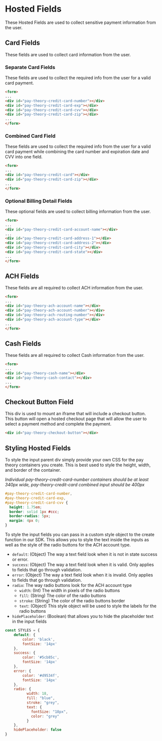 # Hosted Fields

These Hosted Fields are used to collect sensitive payment information from the user.

## Card Fields

These fields are used to collect card information from the user.

### Separate Card Fields

These fields are used to collect the required info from the user for a valid card payment.

```html
<form>
...
<div id="pay-theory-credit-card-number"></div>
<div id="pay-theory-credit-card-exp"></div>
<div id="pay-theory-credit-card-cvv"></div>
<div id="pay-theory-credit-card-zip"></div>
...
</form>
```

### Combined Card Field

These fields are used to collect the required info from the user for a valid card payment while combining the card number and expiration date and CVV into one field.

```html
<form>
...
<div id="pay-theory-credit-card"></div>
<div id="pay-theory-credit-card-zip"></div>
...
</form>
```

### Optional Billing Detail Fields

These optional fields are used to collect billing information from the user.

```html
<form>
...
<div id="pay-theory-credit-card-account-name"></div>
...
<div id="pay-theory-credit-card-address-1"></div>
<div id="pay-theory-credit-card-address-2"></div>
<div id="pay-theory-credit-card-city"></div>
<div id="pay-theory-credit-card-state"></div>
...
</form>
```

## ACH Fields

These fields are all required to collect ACH information from the user.

```html
<form>
...
<div id="pay-theory-ach-account-name"></div>
<div id="pay-theory-ach-account-number"></div>
<div id="pay-theory-ach-routing-number"></div>
<div id="pay-theory-ach-account-type"></div>
...
</form>
```

## Cash Fields

These fields are all required to collect Cash information from the user.

```html
<form>
...
<div id="pay-theory-cash-name"></div>
<div id="pay-theory-cash-contact"></div>
...
</form>
```

## Checkout Button Field

This div is used to mount an iframe that will include a checkout button.  
This button will open a hosted checkout page that will allow the user to select a payment method and complete the payment.

```html
<div id="pay-theory-checkout-button"></div>
```

[//]: # (## Card Present Field)

[//]: # ()
[//]: # (This div is used to mount an iframe that will allow the SDK to communicate to Pay Theory.)

[//]: # ()
[//]: # (This div is required for card present to work but is not shown and is set to `display: none` by default.)

[//]: # ()
[//]: # (```html)

[//]: # (<form>)

[//]: # (...)

[//]: # (<div id="pay-theory-card-present"></div>)

[//]: # (...)

[//]: # (</form>)

[//]: # (```)


## Styling Hosted Fields

To style the input parent div simply provide your own CSS for the pay theory containers you create. This is best used to style the height, width, and border of the container.

*Individual pay-theory-credit-card-number containers should be at least 340px wide, pay-theory-credit-card combined input should be 400px*

```css
#pay-theory-credit-card-number,
#pay-theory-credit-card-exp,
#pay-theory-credit-card-cvv {
  height: 1.75em;
  border: solid 1px #ccc;
  border-radius: 5px;
  margin: 4px 0;
}
```

To style the input fields you can pass in a custom style object to the create function in our SDK. This allows you to style the text inside the inputs as well as the style of the radio buttons for the ACH account type.

- `default`: (Object) The way a text field look when it is not in state success or error.
- `success`: (Object) The way a text field look when it is valid. Only applies to fields that go through validation.
- `error`: (Object) The way a text field look when it is invalid. Only applies to fields that go through validation.
- `radio`: The way radio buttons look for the ACH account type
    - `width`: (Int) The width in pixels of the radio buttons
    - `fill`: (String) The color of the radio buttons
    - `stroke`: (String) The color of the radio buttons border
    - `text`: (Object) This style object will be used to style the labels for the radio buttons
- `hidePlaceholder`: (Boolean) that allows you to hide the placeholder text in the input fields


```javascript
const STYLES = {
    default: {
        color: 'black',
        fontSize: '14px'
    },
    success: {
        color: '#5cb85c',
        fontSize: '14px'
    },
    error: {
        color: '#d9534f',
        fontSize: '14px'
    },
    radio: {
          width: 18,
          fill: "blue",
          stroke: "grey",
          text: {
            fontSize: "18px",
            color: "grey"
          }
    },
    hidePlaceholder: false
}
```
